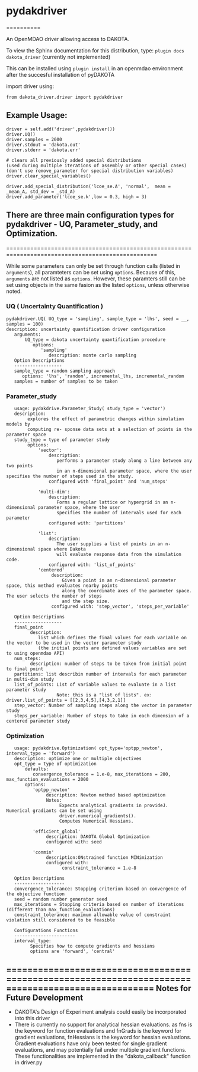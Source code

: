 # pydakdriver
==========

An OpenMDAO driver allowing access to DAKOTA.

To view the Sphinx documentation for this distribution, type: `plugin docs dakota_driver` (currently not implemented)

This can be installed using `plugin install` in an openmdao environment after
the succesful installation of pyDAKOTA

import driver using:

    from dakota_driver.driver import pydakdriver

## Example Usage:
    driver = self.add('driver',pydakdriver())
    driver.UQ()
    driver.samples = 2000
    driver.stdout = 'dakota.out'
    driver.stderr = 'dakota.err'

    # clears all previously added special distributions
    (used during multiple iterations of assembly or other special cases)
    (don't use remove_parameter for special distribution variables)
    driver.clear_special_variables()

    driver.add_special_distribution('lcoe_se.A', 'normal',  mean = _mean_A, std_dev = _std_A)
    driver.add_parameter('lcoe_se.k',low = 0.3, high = 3)

## There are three main configuration types for pydakdriver - UQ, Parameter_study, and Optimization.
==================================================================================================

While some parameters can only be set through function calls (listed in `arguments`), all paramteters can be set using `options`. Because of this, `arguments` are not listed as `options`. However, these paramters still can be set using objects in the same fasion as the listed `options`, unless otherwise noted.

### UQ  ( Uncertainty Quantification )

    pydakdriver.UQ( UQ_type = 'sampling', sample_type = 'lhs', seed = __, samples = 100)
    description: uncertainty quantification driver configuration
       arguments:
           UQ_type = dakota uncertainty quantification procedure
              options:
                 'sampling'
                    description: monte carlo sampling
       Option Descriptions
       ------------------
       sample_type = random sampling approach
          options: 'lhs', 'random', incremental_lhs, incremental_random
       samples = number of samples to be taken
### Parameter_study

       usage: pydakdrive.Parameter_Study( study_type = 'vector')
       description:
            explores the effect of parametric changes within simulation models by
            computing re- sponse data sets at a selection of points in the parameter space
       study_type = type of parameter study
            options:
                'vector':
                    description:
                       performs a parameter study along a line between any two points
                       in an n-dimensional parameter space, where the user specifies the number of steps used in the study.
                    configured with 'final_point' and 'num_steps'

                'multi-dim':
                    description:
                       Forms a regular lattice or hypergrid in an n-dimensional parameter space, where the user
                       specifies the number of intervals used for each parameter
                    configured with: 'partitions'

                'list':
                    description:
                       The user supplies a list of points in an n-dimensional space where Dakota
                       will evaluate response data from the simulation code.
                    configured with: 'list_of_points'
                'centered'
                     description:
                         Given a point in an n-dimensional parameter space, this method evaluates nearby points
                         along the coordinate axes of the parameter space. The user selects the number of steps
                         and the step size.
                     configured with: 'step_vector', 'steps_per_variable'

       Option Descriptions
       ------------------
       final_point
             description:
                list which defines the final values for each variable on the vector to be used in the vector parameter study
                (the initial points are defined values variables are set to using openmdao API)
       num_steps:
             description: number of steps to be taken from initial point to final point
       partitions: list describin number of intervals for each parameter in multi-dim study
       list_of_points: List of variable values to evaluate in a list parameter study
                       Note: this is a "list of lists". ex: driver.list_of_points = [[2,3,4,5],[4,3,2,1]]
       step_vector: Number of sampling steps along the vector in parameter study
       steps_per_variable: Number of steps to take in each dimension of a centered parameter study

### Optimization

       usage: pydakdrive.Optimization( opt_type='optpp_newton', interval_type = 'forward')
       description: optimize one or multiple objectives
       opt_type = type of optimization
           defaults:
              convergence_tolerance = 1.e-8, max_iterations = 200, max_function_evaluations = 2000
           options:
              'optpp_newton'
                   description: Newton method based optimization
                   Notes:
                        Expects analytical gradients in provideJ. Numerical gradiants can be set using
                        driver.numerical_gradients().
                        Computes Numerical Hessians.

              'efficient_global'
                   description: DAKOTA Global Optimization
                   configured with: seed

              'conmin'
                   description:ONstrained function MINimization
                   configured with:
                         constraint_tolerance = 1.e-8

       Option Descriptions
       -------------------
       convergence_tolerance: Stopping criterion based on convergence of the objective function
       seed = random number generator seed
       max_iterations = Stopping criteria based on number of iterations (different than max_function_evaluations)
       constraint_tolerance: maximum allowable value of constraint violation still considered to be feasible

       Configurations Functions
       -----------------------
       interval_type:
             Specifies how to compute gradients and hessians
             options are 'forward', 'central'
==================================================================================================
Notes for Future Development
----------------------------
- DAKOTA's Design of Experiment analysis could easily be incorporated into
  this driver
- There is currently no support for analytical hessian evaluations.
   as fns is the keyword for function evaluations and fnGrads is the keyword
   for gradient evaluations, fnHessians is the keyword for hessian evaluations.
   Gradient evaluations have only been tested for single gradient evaluations,
   and may potentially fail under multiple gradient functions.
   These functionalities are implemented in the "dakota_callback" function in driver.py
